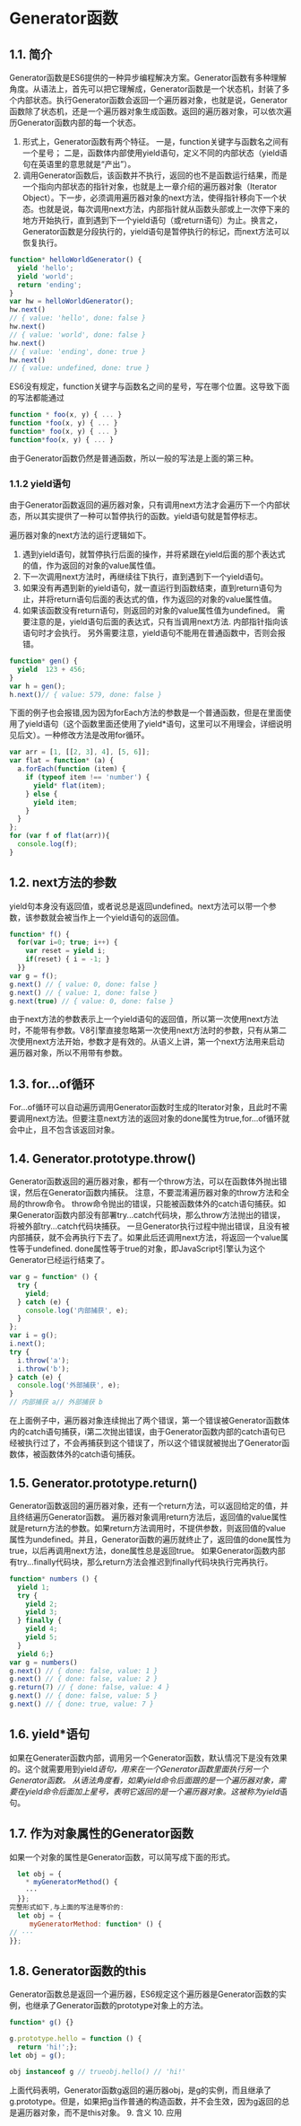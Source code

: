 
# Generator函数
## 1.1. 简介
Generator函数是ES6提供的一种异步编程解决方案。Generator函数有多种理解角度。从语法上，首先可以把它理解成，Generator函数是一个状态机，封装了多个内部状态。执行Generator函数会返回一个遍历器对象，也就是说，Generator函数除了状态机，还是一个遍历器对象生成函数。返回的遍历器对象，可以依次遍历Generator函数内部的每一个状态。

1. 形式上，Generator函数有两个特征。
一是，function关键字与函数名之间有一个星号；
二是，函数体内部使用yield语句，定义不同的内部状态（yield语句在英语里的意思就是“产出”）。
2. 调用Generator函数后，该函数并不执行，返回的也不是函数运行结果，而是一个指向内部状态的指针对象，也就是上一章介绍的遍历器对象（Iterator Object）。下一步，必须调用遍历器对象的next方法，使得指针移向下一个状态。也就是说，每次调用next方法，内部指针就从函数头部或上一次停下来的地方开始执行，直到遇到下一个yield语句（或return语句）为止。换言之，Generator函数是分段执行的，yield语句是暂停执行的标记，而next方法可以恢复执行。
```javascript 
function* helloWorldGenerator() {
  yield 'hello';
  yield 'world';
  return 'ending';
}
var hw = helloWorldGenerator();
hw.next()
// { value: 'hello', done: false }
hw.next()
// { value: 'world', done: false }
hw.next()
// { value: 'ending', done: true }
hw.next()
// { value: undefined, done: true }
```
ES6没有规定，function关键字与函数名之间的星号，写在哪个位置。这导致下面的写法都能通过
```JavaScript
function * foo(x, y) { ... }
function *foo(x, y) { ... }
function* foo(x, y) { ... }
function*foo(x, y) { ... }
```
由于Generator函数仍然是普通函数，所以一般的写法是上面的第三种。

### 1.1.2 yield语句
由于Generator函数返回的遍历器对象，只有调用next方法才会遍历下一个内部状态，所以其实提供了一种可以暂停执行的函数。yield语句就是暂停标志。

遍历器对象的next方法的运行逻辑如下。
 1. 遇到yield语句，就暂停执行后面的操作，并将紧跟在yield后面的那个表达式的值，作为返回的对象的value属性值。
 2. 下一次调用next方法时，再继续往下执行，直到遇到下一个yield语句。
 3. 如果没有再遇到新的yield语句，就一直运行到函数结束，直到return语句为止，并将return语句后面的表达式的值，作为返回的对象的value属性值。
 4. 如果该函数没有return语句，则返回的对象的value属性值为undefined。
需要注意的是，yield语句后面的表达式，只有当调用next方法. 内部指针指向该语句时才会执行。
另外需要注意，yield语句不能用在普通函数中，否则会报错。

```javascript
function* gen() {
  yield  123 + 456;
}
var h = gen();
h.next()// { value: 579, done: false }
``` 
下面的例子也会报错,因为因为forEach方法的参数是一个普通函数，但是在里面使用了yield语句（这个函数里面还使用了yield*语句，这里可以不用理会，详细说明见后文）。一种修改方法是改用for循环。 
```javascript 
var arr = [1, [[2, 3], 4], [5, 6]];
var flat = function* (a) {
  a.forEach(function (item) {
    if (typeof item !== 'number') {
      yield* flat(item);
    } else {
      yield item;
    }
  }
};
for (var f of flat(arr)){
  console.log(f);
}
```
## 1.2. next方法的参数
yield句本身没有返回值，或者说总是返回undefined。next方法可以带一个参数，该参数就会被当作上一个yield语句的返回值。
```javascript 
function* f() {
  for(var i=0; true; i++) {
    var reset = yield i;
    if(reset) { i = -1; }
  }}
var g = f();
g.next() // { value: 0, done: false }
g.next() // { value: 1, done: false }
g.next(true) // { value: 0, done: false }
```
由于next方法的参数表示上一个yield语句的返回值，所以第一次使用next方法时，不能带有参数。V8引擎直接忽略第一次使用next方法时的参数，只有从第二次使用next方法开始，参数才是有效的。从语义上讲，第一个next方法用来启动遍历器对象，所以不用带有参数。

## 1.3. for...of循环
For...of循环可以自动遍历调用Generator函数时生成的Iterator对象，且此时不需要调用next方法。但要注意next方法的返回对象的done属性为true,for...of循环就会中止，且不包含该返回对象。
## 1.4. Generator.prototype.throw()
Generator函数返回的遍历器对象，都有一个throw方法，可以在函数体外抛出错误，然后在Generator函数内捕获。
注意，不要混淆遍历器对象的throw方法和全局的throw命令。 throw命令抛出的错误，只能被函数体外的catch语句捕获。如果Generator函数内部没有部署try...catch代码块，那么throw方法抛出的错误，将被外部try...catch代码块捕获。
一旦Generator执行过程中抛出错误，且没有被内部捕获，就不会再执行下去了。如果此后还调用next方法，将返回一个value属性等于undefined. done属性等于true的对象，即JavaScript引擎认为这个Generator已经运行结束了。
```javascript 
var g = function* () {
  try {
    yield;
  } catch (e) {
    console.log('内部捕获', e);
  }
};
var i = g();
i.next();
try {
  i.throw('a');
  i.throw('b');
} catch (e) {
  console.log('外部捕获', e);
}
// 内部捕获 a// 外部捕获 b
```
在上面例子中，遍历器对象连续抛出了两个错误，第一个错误被Generator函数体内的catch语句捕获，i第二次抛出错误，由于Generator函数内部的catch语句已经被执行过了，不会再捕获到这个错误了，所以这个错误就被抛出了Generator函数体，被函数体外的catch语句捕获。
## 1.5. Generator.prototype.return()
Generator函数返回的遍历器对象，还有一个return方法，可以返回给定的值，并且终结遍历Generator函数。
遍历器对象调用return方法后，返回值的value属性就是return方法的参数。如果return方法调用时，不提供参数，则返回值的value属性为undefined。并且，Generator函数的遍历就终止了，返回值的done属性为true，以后再调用next方法，done属性总是返回true。
如果Generator函数内部有try...finally代码块，那么return方法会推迟到finally代码块执行完再执行。
```javascript 
function* numbers () {
  yield 1;
  try {
    yield 2;
    yield 3;
  } finally {
    yield 4;
    yield 5;
  }
  yield 6;}
var g = numbers()
g.next() // { done: false, value: 1 }
g.next() // { done: false, value: 2 }
g.return(7) // { done: false, value: 4 }
g.next() // { done: false, value: 5 }
g.next() // { done: true, value: 7 }
```
## 1.6. yield*语句
如果在Generater函数内部，调用另一个Generator函数，默认情况下是没有效果的。这个就需要用到yield*语句，用来在一个Generator函数里面执行另一个Generator函数。
从语法角度看，如果yield命令后面跟的是一个遍历器对象，需要在yield命令后面加上星号，表明它返回的是一个遍历器对象。这被称为yield*语句。

## 1.7. 作为对象属性的Generator函数
如果一个对象的属性是Generator函数，可以简写成下面的形式。
```javascript 
  let obj = {
    * myGeneratorMethod() {
    ···
  }};
完整形式如下,与上面的写法是等价的:
  let obj = {
     myGeneratorMethod: function* () {
// ···  
}};
```
## 1.8. Generator函数的this
Generator函数总是返回一个遍历器，ES6规定这个遍历器是Generator函数的实例，也继承了Generator函数的prototype对象上的方法。
```javascript 
function* g() {}

g.prototype.hello = function () {
  return 'hi!';};
let obj = g();

obj instanceof g // trueobj.hello() // 'hi!'

```
上面代码表明，Generator函数g返回的遍历器obj，是g的实例，而且继承了g.prototype。但是，如果把g当作普通的构造函数，并不会生效，因为g返回的总是遍历器对象，而不是this对象。
9. 含义
10. 应用
